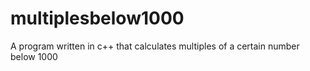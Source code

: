 # multiplesbelow1000
A program written in c++ that calculates multiples of a certain number below 1000
